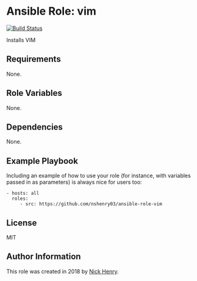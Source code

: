 Ansible Role: vim
=================

[![Build Status](https://travis-ci.org/nshenry03/ansible-role-vim.svg?branch=master)](https://travis-ci.org/nshenry03/ansible-role-vim)

Installs VIM

Requirements
------------

None.

Role Variables
--------------

None.

Dependencies
------------

None.

Example Playbook
----------------

Including an example of how to use your role (for instance, with variables passed in as parameters) is always nice for users too:

    - hosts: all
      roles:
         - src: https://github.com/nshenry03/ansible-role-vim

License
-------

MIT

Author Information
------------------

This role was created in 2018 by [Nick Henry](http://TechNickal.net).
